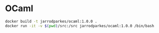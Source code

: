 # OCaml

```bash
docker build -t jarrodparkes/ocaml:1.0.0 .
docker run -it -v $(pwd)/src:/src jarrodparkes/ocaml:1.0.0 /bin/bash
```

```bash

```

